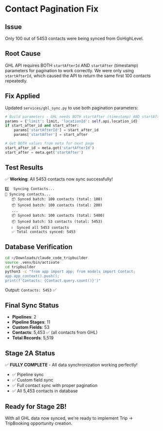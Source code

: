 # Contact Pagination Fix

## Issue
Only 100 out of 5453 contacts were being synced from GoHighLevel.

## Root Cause
GHL API requires BOTH `startAfterId` AND `startAfter` (timestamp) parameters for pagination to work correctly. We were only using `startAfterId`, which caused the API to return the same first 100 contacts repeatedly.

## Fix Applied
Updated `services/ghl_sync.py` to use both pagination parameters:

```python
# Build parameters - GHL needs BOTH startAfter (timestamp) AND startAfterId
params = {'limit': limit, 'locationId': self.api.location_id}
if start_after_id and start_after:
    params['startAfterId'] = start_after_id
    params['startAfter'] = start_after

# Get BOTH values from meta for next page
start_after_id = meta.get('startAfterId')
start_after = meta.get('startAfter')
```

## Test Results

✅ **Working**: All 5453 contacts now sync successfully!

```
3️⃣  Syncing Contacts...
👥 Syncing contacts...
   📦 Synced batch: 100 contacts (total: 100)
   📦 Synced batch: 100 contacts (total: 200)
   ...
   📦 Synced batch: 100 contacts (total: 5400)
   📦 Synced batch: 53 contacts (total: 5453)
   ℹ️  Synced all 5453 contacts
   ✅ Total contacts synced: 5453
```

## Database Verification

```bash
cd ~/Downloads/claude_code_tripbuilder
source .venv/bin/activate
cd tripbuilder
python3 -c "from app import app; from models import Contact; 
app.app_context().push(); 
print(f'Contacts: {Contact.query.count()}')"
```

Output: `Contacts: 5453` ✅

## Final Sync Status

- **Pipelines**: 2
- **Pipeline Stages**: 11
- **Custom Fields**: 53
- **Contacts**: 5,453 ✅ (all contacts from GHL)
- **Total Records**: 5,519

## Stage 2A Status

✅ **FULLY COMPLETE** - All data synchronization working perfectly!

- ✅ Pipeline sync
- ✅ Custom field sync
- ✅ Full contact sync with proper pagination
- ✅ All 5,453 contacts in database

## Ready for Stage 2B!

With all GHL data now synced, we're ready to implement Trip → TripBooking opportunity creation.
